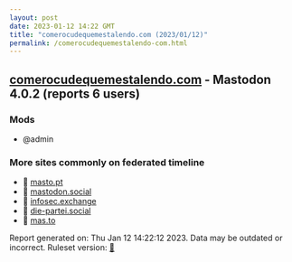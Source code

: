 ```yaml
---
layout: post
date: 2023-01-12 14:22 GMT
title: "comerocudequemestalendo.com (2023/01/12)"
permalink: /comerocudequemestalendo-com.html
---
```


## [comerocudequemestalendo.com](https://comerocudequemestalendo.com) - Mastodon 4.0.2 (reports 6 users)

### Mods
 * @admin

### More sites commonly on federated timeline

* 🐘 [masto.pt](/masto-pt.html)
* 🐘 [mastodon.social](/mastodon-social.html)
* 🐘 [infosec.exchange](/infosec-exchange.html)
* 🐘 [die-partei.social](/die-partei-social.html)
* 🐘 [mas.to](/mas-to.html)

Report generated on: Thu Jan 12 14:22:12 2023. Data may be outdated or incorrect.
Ruleset version: [🧁](/version-cupcake)
